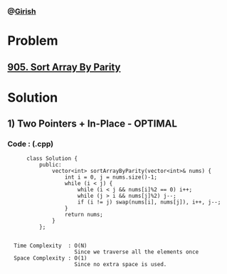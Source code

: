 ### @[Girish](https://www.linkedin.com/in/girish-sudhakar/)

# Problem

## [905. Sort Array By Parity](https://leetcode.com/problems/sort-array-by-parity/)


# Solution 

## 1) Two Pointers + In-Place - OPTIMAL

       
      
      
   ### Code : (.cpp)
    
          class Solution {
              public:
                  vector<int> sortArrayByParity(vector<int>& nums) {
                      int i = 0, j = nums.size()-1;
                      while (i < j) {
                          while (i < j && nums[i]%2 == 0) i++;
                          while (j > i && nums[j]%2) j--;
                          if (i != j) swap(nums[i], nums[j]), i++, j--;
                      }
                      return nums;
                  }
              };

 
      Time Complexity  : O(N) 
                         Since we traverse all the elements once
      Space Complexity : O(1)
                         Since no extra space is used.
